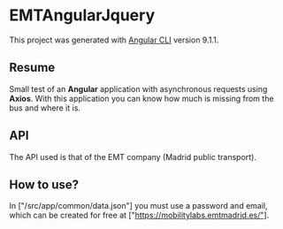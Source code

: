 # EMTAngularJquery

This project was generated with [Angular CLI](https://github.com/angular/angular-cli) version 9.1.1.

## Resume

Small test of an <b>Angular</b> application with asynchronous requests using <b>Axios</b>. With this application you can know how much is missing from the bus and where it is.

## API

The API used is that of the EMT company (Madrid public transport).

## How to use?

In ["/src/app/common/data.json"] you must use a password and email, which can be created for free at ["https://mobilitylabs.emtmadrid.es/"].


